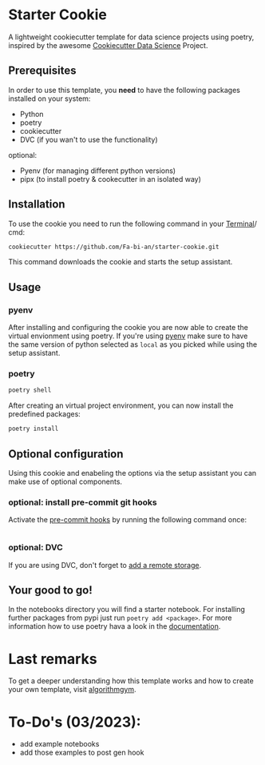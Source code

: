 # Starter Cookie
A lightweight cookiecutter template for data science projects using poetry, inspired by the awesome [Cookiecutter Data Science](https://drivendata.github.io/cookiecutter-data-science/) Project.

## Prerequisites
In order to use this template, you **need** to have the following packages installed on your system:

- Python
- poetry
- cookiecutter
- DVC (if you wan't to use the functionality)

optional:
- Pyenv (for managing different python versions)
- pipx (to install poetry & cookecutter in an isolated way)

## Installation 
To use the cookie you need to run the following command in your [Terminal](https://support.apple.com/de-de/guide/terminal/apd5265185d-f365-44cb-8b09-71a064a42125/mac)/ cmd:
```bash
cookiecutter https://github.com/Fa-bi-an/starter-cookie.git
```
This command downloads the cookie and starts the setup assistant.

## Usage
### pyenv
After installing and configuring the cookie you are now able to create the virtual envionment using poetry. If you're using [pyenv](https://github.com/pyenv/pyenv/blob/master/COMMANDS.md#pyenv-local) make sure to have the same version of python selected as `local` as you picked while using the setup assistant.

### poetry

```bash
poetry shell
```
After creating an virtual project environment, you can now install the predefined packages:

```bash
poetry install
```
## Optional configuration
Using this cookie and enabeling the options via the setup assistant you can make use of optional components.

### optional: install pre-commit git hooks
Activate the [pre-commit hooks](https://pre-commit.com/#3-install-the-git-hook-scripts) by running the following command once:
```bash pre-commit install

```

### optional: DVC
If you are using DVC, don't forget to [add a remote storage](https://dvc.org/doc/command-reference/remote#example-add-a-default-local-remote).



## Your good to go!
In the notebooks directory you will find a starter notebook. For installing further packages from pypi just run `poetry add <package>`. For more information how to use poetry hava a look in the [documentation](https://python-poetry.org/docs/basic-usage/).

# Last remarks
To get a deeper understanding how this template works and how to create your own template, visit [algorithmgym](https://algorithmgym.notion.site/Create-a-cookie-template-54598c90e00341dca38e33b4afce84e5).


# To-Do's (03/2023):
- add example notebooks
- add those examples to post gen hook